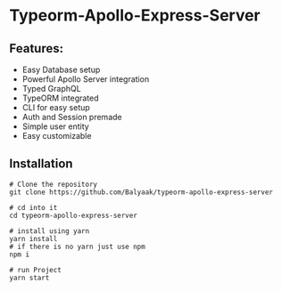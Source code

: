 # **Typeorm-Apollo-Express-Server**

## Features:
* Easy Database setup
* Powerful Apollo Server integration
* Typed GraphQL
* TypeORM integrated
* CLI for easy setup
* Auth and Session premade
* Simple user entity
* Easy customizable

## Installation
```
# Clone the repository
git clone https://github.com/Balyaak/typeorm-apollo-express-server

# cd into it
cd typeorm-apollo-express-server

# install using yarn
yarn install
# if there is no yarn just use npm
npm i

# run Project
yarn start
```
